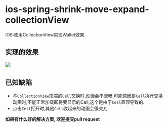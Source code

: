 # ios-spring-shrink-move-expand-collectionView
iOS:使用CollectionView实现Wallet效果
## 实现的效果

![](https://github.com/TactBoy/ios-spring-shrink-move-expand-collectionView/raw/master/效果.gif)     

## 已知缺陷
* 与`CollectionView`顶端的`Cell`交换时,动画会不流畅,可能原因是`Cell`执行交换动画时,不能正常加载即将要显示的Cell,这个是由于`Cell`置顶导致的.
* 点击`Cell`打开时,其他`Cell`收起来的动画会很突兀.

**如果有什么好的解决方案, 欢迎提交pull request**


